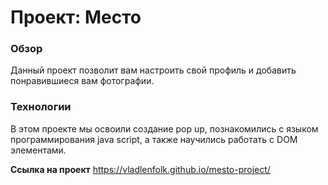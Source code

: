 # Проект: Место

### Обзор
Данный проект позволит вам настроить свой профиль и добавить понравившиеся вам фотографии. 

### Технологии
В этом проекте мы освоили создание pop up, познакомились с языком программирования java script, а также научились работать с DOM элементами.

**Ссылка на проект**
https://vladlenfolk.github.io/mesto-project/
